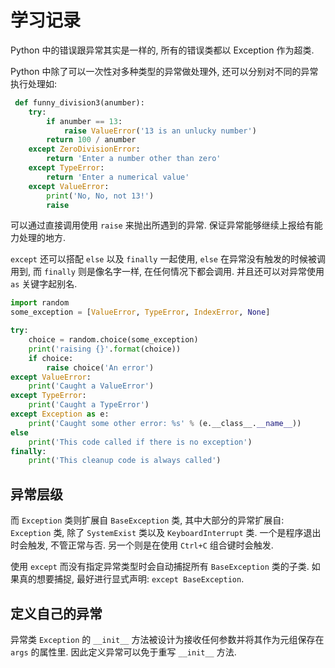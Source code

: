 # 学习记录

Python 中的错误跟异常其实是一样的, 所有的错误类都以 Exception 作为超类.

Python 中除了可以一次性对多种类型的异常做处理外, 还可以分别对不同的异常执行处理如:

```py
 def funny_division3(anumber):
    try:
        if anumber == 13:
            raise ValueError('13 is an unlucky number')
        return 100 / anumber
    except ZeroDivisionError:
        return 'Enter a number other than zero'
    except TypeError:
        return 'Enter a numerical value'
    except ValueError:
        print('No, No, not 13!')
        raise
```

可以通过直接调用使用 `raise` 来抛出所遇到的异常. 保证异常能够继续上报给有能力处理的地方.

`except` 还可以搭配 `else` 以及 `finally` 一起使用, `else` 在异常没有触发的时候被调用到, 而 `finally` 则是像名字一样, 在任何情况下都会调用. 并且还可以对异常使用 `as` 关键字起别名.

```py
import random
some_exception = [ValueError, TypeError, IndexError, None]

try:
    choice = random.choice(some_exception)
    print('raising {}'.format(choice))
    if choice:
        raise choice('An error')
except ValueError:
    print('Caught a ValueError')
except TypeError:
    print('Caught a TypeError')
except Exception as e:
    print('Caught some other error: %s' % (e.__class__.__name__))
else
    print('This code called if there is no exception')
finally:
    print('This cleanup code is always called')
```

## 异常层级

而 `Exception` 类则扩展自 `BaseException` 类, 其中大部分的异常扩展自: `Exception` 类, 除了 `SystemExist` 类以及 `KeyboardInterrupt` 类. 一个是程序退出时会触发, 不管正常与否. 另一个则是在使用 `Ctrl+C` 组合键时会触发.

使用 `except` 而没有指定异常类型时会自动捕捉所有 `BaseException` 类的子类. 如果真的想要捕捉, 最好进行显式声明: `except BaseException`.

## 定义自己的异常

异常类 `Exception` 的 `__init__` 方法被设计为接收任何参数并将其作为元组保存在 `args` 的属性里. 因此定义异常可以免于重写 `__init__` 方法.


